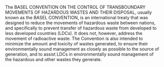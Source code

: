 The BASEL CONVENTION ON THE CONTROL OF TRANSBOUNDARY MOVEMENTS OF HAZARDOUS WASTES AND THEIR DISPOSAL, usually known as the BASEL CONVENTION, is an international treaty that was designed to reduce the movements of hazardous waste between nations, and specifically to prevent transfer of hazardous waste from developed to less developed countries (LDCs). It does not, however, address the movement of radioactive waste. The Convention is also intended to minimize the amount and toxicity of wastes generated, to ensure their environmentally sound management as closely as possible to the source of generation, and to assist LDCs in environmentally sound management of the hazardous and other wastes they generate.
